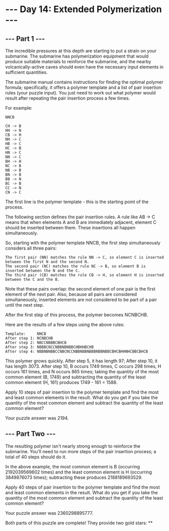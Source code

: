 # --- Day 14: Extended Polymerization ---

## --- Part 1 ---
The incredible pressures at this depth are starting to put a strain on your submarine. The submarine has polymerization
equipment that would produce suitable materials to reinforce the submarine, and the nearby volcanically-active caves
should even have the necessary input elements in sufficient quantities.

The submarine manual contains instructions for finding the optimal polymer formula; specifically, it offers a polymer
template and a list of pair insertion rules (your puzzle input). You just need to work out what polymer would result
after repeating the pair insertion process a few times.

For example:

```
NNCB

CH -> B
HH -> N
CB -> H
NH -> C
HB -> C
HC -> B
HN -> C
NN -> C
BH -> H
NC -> B
NB -> B
BN -> B
BB -> N
BC -> B
CC -> N
CN -> C
```

The first line is the polymer template - this is the starting point of the process.

The following section defines the pair insertion rules. A rule like AB -> C means that when elements A and B are
immediately adjacent, element C should be inserted between them. These insertions all happen simultaneously.

So, starting with the polymer template NNCB, the first step simultaneously considers all three pairs:

```
The first pair (NN) matches the rule NN -> C, so element C is inserted between the first N and the second N.
The second pair (NC) matches the rule NC -> B, so element B is inserted between the N and the C.
The third pair (CB) matches the rule CB -> H, so element H is inserted between the C and the B.
```

Note that these pairs overlap: the second element of one pair is the first element of the next pair. Also, because all
pairs are considered simultaneously, inserted elements are not considered to be part of a pair until the next step.

After the first step of this process, the polymer becomes NCNBCHB.

Here are the results of a few steps using the above rules:

```
Template:     NNCB
After step 1: NCNBCHB
After step 2: NBCCNBBBCBHCB
After step 3: NBBBCNCCNBBNBNBBCHBHHBCHB
After step 4: NBBNBNBBCCNBCNCCNBBNBBNBBBNBBNBBCBHCBHHNHCBBCBHCB
```

This polymer grows quickly. After step 5, it has length 97; After step 10, it has length 3073. After step 10, B occurs
1749 times, C occurs 298 times, H occurs 161 times, and N occurs 865 times; taking the quantity of the most common
element (B, 1749) and subtracting the quantity of the least common element (H, 161) produces 1749 - 161 = 1588.

Apply 10 steps of pair insertion to the polymer template and find the most and least common elements in the result.
What do you get if you take the quantity of the most common element and subtract the quantity of the least common
element?

Your puzzle answer was 2194.

## --- Part Two ---
The resulting polymer isn't nearly strong enough to reinforce the submarine. You'll need to run more steps of the pair
insertion process; a total of 40 steps should do it.

In the above example, the most common element is B (occurring 2192039569602 times) and the least common element is H
(occurring 3849876073 times); subtracting these produces 2188189693529.

Apply 40 steps of pair insertion to the polymer template and find the most and least common elements in the result.
What do you get if you take the quantity of the most common element and subtract the quantity of the least common
element?

Your puzzle answer was 2360298895777.

Both parts of this puzzle are complete! They provide two gold stars: **